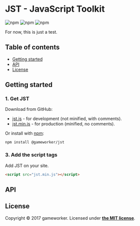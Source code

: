 # JST - JavaScript Toolkit
![npm](https://img.shields.io/npm/v/@gameworker/jst.svg)
![npm](https://img.shields.io/travis/gameworker/jst.svg)
![npm](https://img.shields.io/npm/l/@gameworker/jst.svg)


For now, this is just a test.

## Table of contents

* [Getting started](#getting-started)
* [API](#api)
* [License](#license)


## Getting started

### 1. Get JST

Download from GitHub:
* [jst.js](https://raw.githubusercontent.com/gameworker/jst/master/dist/jst.js) - for development (not minified, with comments).
* [jst.min.js](https://raw.githubusercontent.com/gameworker/jst/master/dist/jst.min.js) - for production (minified, no comments).

Or install with [npm](https://www.npmjs.com/):

```bash
npm install @gameworker/jst
```

### 3. Add the script tags

Add JST on your site.

```html
<script src="jst.min.js"></script>
```

## API


## License

Copyright &copy; 2017 gameworker. Licensed under **[the MIT license](LICENSE.md)**.
